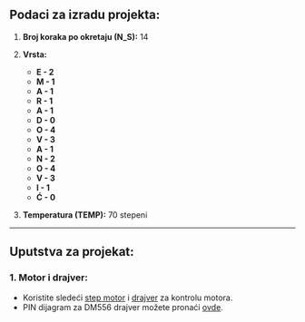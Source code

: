 ## Podaci za izradu projekta:

1. **Broj koraka po okretaju (N_S):** 14
2. **Vrsta:**
   - **E - 2**
   - **M - 1**
   - **A - 1**
   - **R - 1**
   - **A - 1**
   - **D - 0**
   - **O - 4**
   - **V - 3**
   - **A - 1**
   - **N - 2**
   - **O - 4**
   - **V - 3**
   - **I - 1**
   - **Ć - 0**

4. **Temperatura (TEMP):** 70 stepeni

---

## Uputstva za projekat:

### 1. Motor i drajver:
   - Koristite sledeći [step motor](http://www.sah.rs/dm556-86hbp80al4.html) i [drajver](http://www.sah.rs/media/sah/techdocs/dm556_manual.pdf) za kontrolu motora.
   - PIN dijagram za DM556 drajver možete pronaći [ovde](https://www.nkxmotor.com/wp-content/uploads/2021/05/dm556-pins.jpg).



